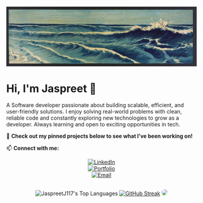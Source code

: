 <p align="center">
  <img src="banner.jpg" alt="banner" style="max-width: 100%; height: auto;">
</p>

# Hi, I'm Jaspreet 👋  

A Software developer passionate about building scalable, efficient, and user-friendly solutions. I enjoy solving real-world problems with clean, reliable code and constantly exploring new technologies to grow as a developer. Always learning and open to exciting opportunities in tech.  

📌 **Check out my **pinned projects** below to see what I’ve been working on!**

📫 **Connect with me:** 
<div align="center">

 

[![LinkedIn](https://img.shields.io/badge/LinkedIn-0A66C2?style=for-the-badge&logo=linkedin&logoColor=white)](https://www.linkedin.com/in/jaspreetj117/)  
[![Portfolio](https://img.shields.io/badge/Portfolio-000000?style=for-the-badge&logo=vercel&logoColor=white)](https://jjawanda.me)  
[![Email](https://img.shields.io/badge/Email-D14836?style=for-the-badge&logo=gmail&logoColor=white)](mailto:JaspreetJawanda@proton.me)

</div>






##

<div align="center">

![JaspreetJ117's Top Languages](https://github-readme-stats.vercel.app/api/top-langs/?username=JaspreetJ117&theme=highcontrast&show_icons=true&hide_border=true&layout=compact) [![GitHub Streak](https://streak-stats.demolab.com?user=JaspreetJ117&theme=hacker)](https://git.io/streak-stats)
<img src="https://github-readme-activity-graph.vercel.app/graph?username=JaspreetJ117&theme=high-contrast&hide_border=false" style="border-radius: 15px;">
</div>

